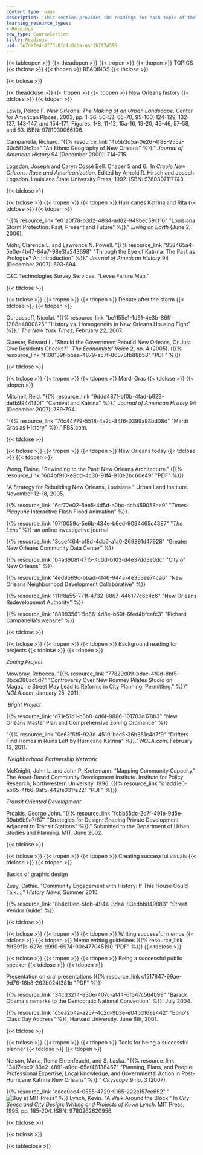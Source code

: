 ```yaml
---
content_type: page
description: 'This section provides the readings for each topic of the course. '
learning_resource_types:
- Readings
ocw_type: CourseSection
title: Readings
uid: 5e7dafe4-8f73-8fc4-0cba-aac1b7f74596
---
```


{{< tableopen >}}
{{< theadopen >}}
{{< tropen >}}
{{< thopen >}}
TOPICS
{{< thclose >}}
{{< thopen >}}
READINGS
{{< thclose >}}

{{< trclose >}}

{{< theadclose >}}
{{< tropen >}}
{{< tdopen >}}
New Orleans history
{{< tdclose >}}
{{< tdopen >}}


Lewis, Peirce F. _New Orleans: The Making of an Urban Landscape_. Center for American Places, 2003, pp. 1-36, 50-53, 65-70, 95-100, 124-129, 132-137, 143-147, and 154-171, Figures, 1-8, 11-12, 15a-16, 19-20, 45-46, 57-58, and 63. ISBN: 9781930066106.

Campanella, Richard. "{{% resource_link "4b5b3d5a-0e26-4f88-9552-30c5f10fc1ba" "An Ethnic Geography of New Orleans" %}}." _Journal of American History_ 94 (December 2000): 714-715.

Logsdon, Joseph and Caryn Cossé Bell. Chaper 5 and 6.  In _Creole New Orleans: Race and Americanization_. Edited by Arnold R. Hirsch and Joseph Logsdon. Louisiana State University Press, 1992. ISBN: 9780807117743.


{{< tdclose >}}

{{< trclose >}}
{{< tropen >}}
{{< tdopen >}}
Hurricanes Katrina and Rita
{{< tdclose >}}
{{< tdopen >}}


"{{% resource_link "e01a0f78-b3d2-4834-ad82-949bec59cf16" "Louisiana Storm Protection: Past, Present and Future" %}}." _Living on Earth_ (June 2, 2006).

Mohr, Clarence L. and Lawrence N. Powell. "{{% resource_link "958465a4-5e0e-4b47-84a7-98e3fa243698" "Through the Eye of Katrina: The Past as Prologue? An Introduction" %}}." _Journal of American History_ 94 (December 2007): 693-694.

C&C Technologies Survey Services. "Levee Failure Map."


{{< tdclose >}}

{{< trclose >}}
{{< tropen >}}
{{< tdopen >}}
Debate after the storm
{{< tdclose >}}
{{< tdopen >}}


Ouroussoff, Nicolai. "{{% resource_link "be1155e1-1d31-4e3b-86ff-1208e4800825" "History vs. Homogeneity in New Orleans Housing Fight" %}}." _The New York Times,_ February 22, 2007.

Glaeser, Edward L. "Should the Government Rebuild New Orleans, Or Just Give Residents Checks?"  _The Economists' Voice_ 2, no. 4 (2005). ({{% resource_link "f108139f-bbea-4879-a57f-86378fb88b58" "PDF" %}})


{{< tdclose >}}

{{< trclose >}}
{{< tropen >}}
{{< tdopen >}}
Mardi Gras
{{< tdclose >}}
{{< tdopen >}}


Mitchell, Reid. "{{% resource_link "9ddd487f-bf0b-4fad-b923-defb9944130f" "Carnival and Katrina" %}}." _Journal of American History_ 94 (December 2007): 789-794.

"{{% resource_link "74c44779-5518-4a2c-84f6-0399a98bd08d" "Mardi Gras as History" %}}." PBS.com.


{{< tdclose >}}

{{< trclose >}}
{{< tropen >}}
{{< tdopen >}}
New Orleans today
{{< tdclose >}}
{{< tdopen >}}


Wong, Elaine. "Rewinding to the Past: New Orleans Architecture." ({{% resource_link "604bf910-e8dd-4c30-91f4-910e2bc60e49" "PDF" %}})

"A Strategy for Rebuilding New Orleans, Louisiana." Urban Land Institute. November 12-18, 2005.

{{% resource_link "6cf72e02-5ee5-4d5d-a0bc-dcb459058ae9" "_Times-Picayune_ Interactive Flash Flood Animation" %}}.

{{% resource_link "07f0059c-5e6b-434e-b6ed-9094465c4387" "_The Lens_" %}}\-an online investigative journal

{{% resource_link "3ccef464-bf8d-4db6-a1a0-269891d47928" "Greater New Orleans Community Data Center" %}}

{{% resource_link "b4a3908f-f715-4c0d-b103-d4e37dd3e0dc" "City of New Orleans" %}}

{{% resource_link "4ed9b69c-bbad-4f46-944a-4e353ee74ca6" "New Orleans Neighborhood Development Collaborative" %}}

{{% resource_link "111f8a55-771f-4732-8867-446177c6c4c6" "New Orleans Redevelopment Authority" %}}

{{% resource_link "88993561-5d86-4d8e-b60f-6fed4bfcefc3" "Richard Campanella's website" %}}


{{< tdclose >}}

{{< trclose >}}
{{< tropen >}}
{{< tdopen >}}
Background reading for projects
{{< tdclose >}}
{{< tdopen >}}


_Zoning Project_

Mowbray, Rebecca. "{{% resource_link "77829d09-bdac-4f0d-8bf5-0bce380ac5d7" "Controversy Over New Romney Pilates Studio on Magazine Street May Lead to Reforms in City Planning, Permitting." %}}" _NOLA.com_. January 25, 2011.

 _Blight Project_

{{% resource_link "d71e51d1-b3b0-4d6f-9886-101703d178b3" "New Orleans Master Plan and Comprehensive Zoning Ordinance" %}}

"{{% resource_link "0e63f5f5-923d-4519-bec5-36b351c4d7f9" "Drifters Find Homes in Ruins Left by Hurricane Katrina" %}}." _NOLA.com._ February 13, 2011.

 _Neighborhood Partnership Network_

McKnight, John L. and John P. Kretzmann. "Mapping Community Capacity." The Asset-Based Community Development Institute. Institute for Policy Research, Northwestern University. 1996. ({{% resource_link "d1add1e0-ab65-4fb6-9af5-442fe031fe22" "PDF" %}})

_Transit Oriented Development_

Proakis, George John. "{{% resource_link "fcbb55dc-2c7f-491e-9d5e-39ab6b9a7f87" "Strategies for Design: Shaping Private Development Adjacent to Transit Stations" %}}." Submitted to the Department of Urban Studies and Planning. MIT. June 2002.


{{< tdclose >}}

{{< trclose >}}
{{< tropen >}}
{{< tdopen >}}
Creating successful visuals
{{< tdclose >}}
{{< tdopen >}}


Basics of graphic design

Zusy, Cathie. "Community Engagement with History: If This House Could Talk...;" _History News,_ Summer 2010.

{{% resource_link "8b4c10ec-5fdb-4944-8da4-83edbb849883" "Street Vendor Guide" %}}


{{< tdclose >}}

{{< trclose >}}
{{< tropen >}}
{{< tdopen >}}
Writing successful memos
{{< tdclose >}}
{{< tdopen >}}
Memo writing guidelines ({{% resource_link f9f89f1b-627c-d990-6974-90e477045190 "PDF" %}})
{{< tdclose >}}

{{< trclose >}}
{{< tropen >}}
{{< tdopen >}}
Being a successful public speaker
{{< tdclose >}}
{{< tdopen >}}


Presentation on oral presentations ({{% resource_link c1517847-99ae-9d76-16b8-262b024f381b "PDF" %}})

{{% resource_link "34cd3214-830e-407c-af44-6f647c564b99" "Barack Obama's remarks to the Democratic National Convention" %}}. July 2004.

{{% resource_link "c5ea2b4a-a257-4c2d-9b3e-e04bd169e442" "Bono's Class Day Address" %}}, Harvard University. June 6th, 2001.


{{< tdclose >}}

{{< trclose >}}
{{< tropen >}}
{{< tdopen >}}
Tools for being a successful planner
{{< tdclose >}}
{{< tdopen >}}


Nelson, Maria, Renia Ehrenfeucht, and S. Laska. "{{% resource_link "34f7ebc9-83e2-4891-a9dd-65ef48138467" "Planning, Plans, and People: Professional Expertise, Local Knowledge, and Governmental Action in Post-Hurricane Katrina New Orleans" %}}_._" _Cityscape_ 9 no. 3 (2007).

{{% resource_link "cacc0ae4-0555-4729-9165-222e157ee652" "![Buy at MIT Press](/images/mp_logo.gif)" %}} Lynch, Kevin. "A Walk Around the Block." In _City Sense and City Design: Writing and Projects of Kevin Lynch._ MIT Press, 1995. pp. 185-204. ISBN: 9780262620956.


{{< tdclose >}}

{{< trclose >}}

{{< tableclose >}}